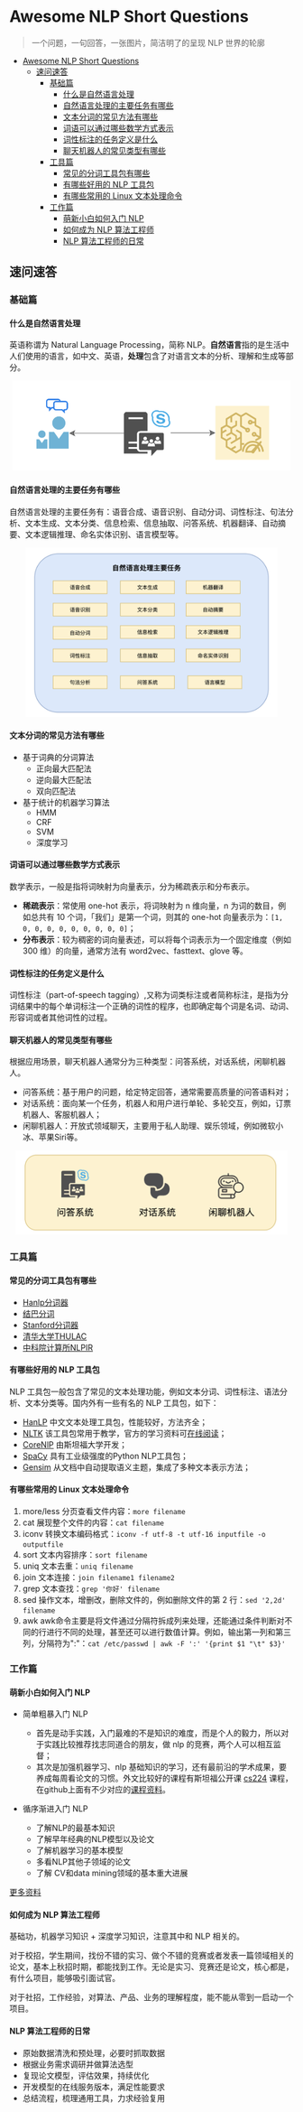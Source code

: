 # Awesome NLP Short Questions

> 一个问题，一句回答，一张图片，简洁明了的呈现 NLP 世界的轮廓

   * [Awesome NLP Short Questions](#awesome-nlp-short-questions)
      * [速问速答](#速问速答)
         * [基础篇](#基础篇)
            * [什么是自然语言处理](#什么是自然语言处理)
            * [自然语言处理的主要任务有哪些](#自然语言处理的主要任务有哪些)
            * [文本分词的常见方法有哪些](#文本分词的常见方法有哪些)
            * [词语可以通过哪些数学方式表示](#词语可以通过哪些数学方式表示)
            * [词性标注的任务定义是什么](#词性标注的任务定义是什么)
            * [聊天机器人的常见类型有哪些](#聊天机器人的常见类型有哪些)
         * [工具篇](#工具篇)
            * [常见的分词工具包有哪些](#常见的分词工具包有哪些)
            * [有哪些好用的 NLP 工具包](#有哪些好用的-nlp-工具包)
            * [有哪些常用的 Linux 文本处理命令](#有哪些常用的-linux-文本处理命令)
         * [工作篇](#工作篇)
            * [萌新小白如何入门 NLP](#萌新小白如何入门-nlp)
            * [如何成为 NLP 算法工程师](#如何成为-nlp-算法工程师)
            * [NLP 算法工程师的日常](#nlp-算法工程师的日常)


## 速问速答

### 基础篇

#### 什么是自然语言处理

英语称谓为 Natural Language Processing，简称 NLP。**自然语言**指的是生活中人们使用的语言，如中文、英语，**处理**包含了对语言文本的分析、理解和生成等部分。

<div align="center"><img src="images/001.png" height="160"></div>


#### 自然语言处理的主要任务有哪些

自然语言处理的主要任务有：语音合成、语音识别、自动分词、词性标注、句法分析、文本生成、文本分类、信息检索、信息抽取、问答系统、机器翻译、自动摘要、文本逻辑推理、命名实体识别、语言模型等。

<div align="center"><img src="images/002.png" height="300"></div>


#### 文本分词的常见方法有哪些

- 基于词典的分词算法
    - 正向最大匹配法
    - 逆向最大匹配法
    - 双向匹配法
- 基于统计的机器学习算法
    - HMM 
    - CRF 
    - SVM
    - 深度学习


#### 词语可以通过哪些数学方式表示

数学表示，一般是指将词映射为向量表示，分为稀疏表示和分布表示。

- **稀疏表示**：常使用 one-hot 表示，将词映射为 n 维向量，n 为词的数目，例如总共有 10 个词，「我们」是第一个词，则其的 one-hot 向量表示为：`[1, 0, 0, 0, 0, 0, 0, 0, 0, 0]`；
- **分布表示**：较为稠密的词向量表述，可以将每个词表示为一个固定维度（例如 300 维）的向量，通常方法有 word2vec、fasttext、glove 等。


#### 词性标注的任务定义是什么

词性标注（part-of-speech tagging）,又称为词类标注或者简称标注，是指为分词结果中的每个单词标注一个正确的词性的程序，也即确定每个词是名词、动词、形容词或者其他词性的过程。


#### 聊天机器人的常见类型有哪些

根据应用场景，聊天机器人通常分为三种类型：问答系统，对话系统，闲聊机器人。

- 问答系统：基于用户的问题，给定特定回答，通常需要高质量的问答语料对；
- 对话系统：面向某一个任务，机器人和用户进行单轮、多轮交互，例如，订票机器人、客服机器人；
- 闲聊机器人：开放式领域聊天，主要用于私人助理、娱乐领域，例如微软小冰、苹果Siri等。

<div align="center"><img src="images/004.png" height="150"></div>


### 工具篇

#### 常见的分词工具包有哪些

- [Hanlp分词器](https://github.com/hankcs/HanLP)
- [结巴分词](https://github.com/yanyiwu/cppjieba)
- [Stanford分词器](https://nlp.stanford.edu/software/segmenter.shtml)
- [清华大学THULAC](https://github.com/thunlp/THULAC)
- [中科院计算所NLPIR](http://ictclas.nlpir.org/nlpir/)


#### 有哪些好用的 NLP 工具包

NLP 工具包一般包含了常见的文本处理功能，例如文本分词、词性标注、语法分析、文本分类等。国内外有一些有名的 NLP 工具包，如下：

- [HanLP](http://hanlp.com/) 中文文本处理工具包，性能较好，方法齐全；
- [NLTK](https://www.nltk.org/) 该工具包常用于教学，官方的学习资料可[在线阅读](http://www.nltk.org/book/)；
- [CoreNlP](https://stanfordnlp.github.io/CoreNLP/index.html) 由斯坦福大学开发；
- [SpaCy](https://spacy.io/) 具有工业级强度的Python NLP工具包；
- [Gensim](https://radimrehurek.com/gensim/) 从文档中自动提取语义主题，集成了多种文本表示方法；

#### 有哪些常用的 Linux 文本处理命令

1. more/less 分页查看文件内容：`more filename`
2. cat 展现整个文件的内容：`cat filename`
3. iconv 转换文本编码格式：`iconv -f utf-8 -t utf-16 inputfile -o outputfile`
4. sort 文本内容排序：`sort filename`
5. uniq 文本去重：`uniq filename`
6. join 文本连接：`join filename1 filename2`
7. grep 文本查找：`grep '你好' filename`
8. sed 操作文本，增删改，删除文件的，例如删除文件的第 2 行：`sed '2,2d' filename`
9. awk awk命令主要是将文件通过分隔符拆成列来处理，还能通过条件判断对不同的行进行不同的处理，甚至还可以进行数值计算。例如，输出第一列和第三列，分隔符为":"：`cat /etc/passwd | awk -F ':' '{print $1 "\t" $3}' `


### 工作篇

#### 萌新小白如何入门 NLP

- 简单粗暴入门 NLP

   - 首先是动手实践，入门最难的不是知识的难度，而是个人的毅力，所以对于实践比较推荐找志同道合的朋友，做 nlp 的竞赛，两个人可以相互监督；
   - 其次是加强机器学习、nlp 基础知识的学习，还有最前沿的学术成果，要养成每周看论文的习惯。外文比较好的课程有斯坦福公开课 [cs224](https://web.stanford.edu/class/cs224n/) 课程，在github上面有不少对应的[课程资料](https://github.com/search?q=cs224)。

- 循序渐进入门 NLP

   - 了解NLP的最基本知识
   - 了解早年经典的NLP模型以及论文
   - 了解机器学习的基本模型
   - 多看NLP其他子领域的论文
   - 了解 CV和data mining领域的基本重大进展

[更多资料](https://zhuanlan.zhihu.com/p/59184256)

#### 如何成为 NLP 算法工程师

基础功，机器学习知识 + 深度学习知识，注意其中和 NLP 相关的。

对于校招，学生期间，找份不错的实习、做个不错的竞赛或者发表一篇领域相关的论文，基本上秋招时期，都能找到工作。无论是实习、竞赛还是论文，核心都是，有什么项目，能够吸引面试官。

对于社招，工作经验，对算法、产品、业务的理解程度，能不能从零到一启动一个项目。

#### NLP 算法工程师的日常

- 原始数据清洗和预处理，必要时抓取数据
- 根据业务需求调研并做算法选型
- 复现论文模型，评估效果，持续优化
- 开发模型的在线服务版本，满足性能要求
- 总结流程，梳理通用工具，力求经验复用